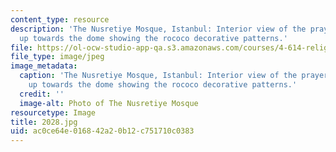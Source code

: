 ```yaml
---
content_type: resource
description: 'The Nusretiye Mosque, Istanbul: Interior view of the prayer hall looking
  up towards the dome showing the rococo decorative patterns.'
file: https://ol-ocw-studio-app-qa.s3.amazonaws.com/courses/4-614-religious-architecture-and-islamic-cultures-fall-2002/ac0ce64e016842a20b12c751710c0383_2028.jpg
file_type: image/jpeg
image_metadata:
  caption: 'The Nusretiye Mosque, Istanbul: Interior view of the prayer hall looking
    up towards the dome showing the rococo decorative patterns.'
  credit: ''
  image-alt: Photo of The Nusretiye Mosque
resourcetype: Image
title: 2028.jpg
uid: ac0ce64e-0168-42a2-0b12-c751710c0383
---
```

